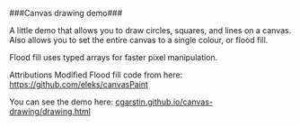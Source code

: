 ###Canvas drawing demo###

A little demo that allows you to draw circles, squares, and lines on a canvas.
Also allows you to set the entire canvas to a single colour, or flood fill.

Flood fill uses typed arrays for faster pixel manipulation.

Attributions
Modified Flood fill code from here: https://github.com/eleks/canvasPaint

You can see the demo here: [cgarstin.github.io/canvas-drawing/drawing.html](cgarstin.github.io/canvas-drawing/drawing.html)
